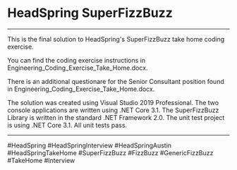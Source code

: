 <H1>HeadSpring SuperFizzBuzz</H1>

<HR>
This is the final solution to HeadSpring's SuperFizzBuzz take home coding exercise.

You can find the coding exercise instructions in Engineering_Coding_Exercise_Take_Home.docx.

There is an additional questionare for the Senior Consultant position found in Engineering_Coding_Exercise_Take_Home.docx.

The solution was created using Visual Studio 2019 Professional.
The two console applications are written using .NET Core 3.1.
The SuperFizzBuzz Library is written in the standard .NET Framework 2.0.
The unit test project is using .NET Core 3.1. All unit tests pass.



<HR>
#HeadSpring
#HeadSpringInterview
#HeadSpringAustin
#HeadSpringTakeHome  
#SuperFizzBuzz
#FizzBuzz
#GenericFizzBuzz
#TakeHome
#Interview  
